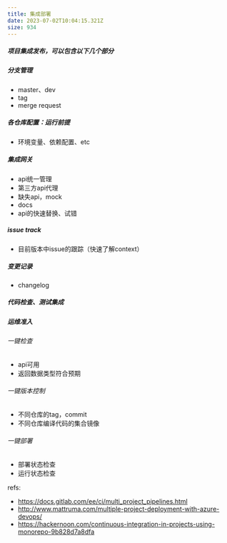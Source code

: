 ```yaml
---
title: 集成部署
date: 2023-07-02T10:04:15.321Z
size: 934
---
```

##### 项目集成发布，可以包含以下几个部分

##### 分支管理

- master、dev
- tag
- merge request

##### 各仓库配置：运行前提

- 环境变量、依赖配置、etc

##### 集成网关

- api统一管理
- 第三方api代理
- 缺失api，mock
- docs
- api的快速替换、试错

##### issue track

- 目前版本中issue的跟踪（快速了解context）

##### 变更记录

- changelog

##### 代码检查、测试集成

##### 运维准入

###### 一键检查

- api可用
- 返回数据类型符合预期

###### 一键版本控制

- 不同仓库的tag，commit
- 不同仓库编译代码的集合镜像

###### 一键部署

- 部署状态检查
- 运行状态检查



refs:

- https://docs.gitlab.com/ee/ci/multi_project_pipelines.html
- http://www.mattruma.com/multiple-project-deployment-with-azure-devops/
- https://hackernoon.com/continuous-integration-in-projects-using-monorepo-9b828d7a8dfa
